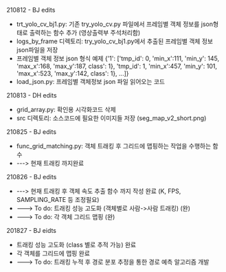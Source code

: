 210812 - BJ edits
- trt_yolo_cv_bj1.py: 기존 try_yolo_cv.py 파일에서 프레임별 객체 정보를 json형태로 출력하는 함수 추가 (영상출력부 주석처리함)
- logs_by_frame 디렉토리: try_yolo_cv_bj1.py에서 추출된 프레임별 객체 정보 json파일을 저장
- 프레임별 객체 정보 json 형식 예제 {'1': ['tmp_id': 0, 'min_x':111, 'min_y': 145, 'max_x':168, 'max_y':187, class': 1}, 'tmp_id': 1, 'min_x':457, 'min_y': 101, 'max_x':523, 'max_y':142, class': 1}, ...]}
- load_json.py: 프레임별 객체정보 json 파일 읽어오는 코드 

210813 - DH edits
- grid_array.py: 확인용 시각화코드 삭제
- src 디렉토리: 소스코드에 필요한 이미지들 저장 (seg_map_v2_short.png)

210825 - BJ edits
- func_grid_matching.py: 객체 트래킹 후 그리드에 맵핑하는 작업을 수행하는 함수
- ---> 현재 트래킹 까지완료 

210826 - BJ edits
- ---> 현재 트래킹 후 객체 속도 추출 함수 까지 작성 완료 (K, FPS, SAMPLING_RATE 등 조정필요)
- ---> To do: 트래킹 성능 고도화 (객체별로 사람->사람 트래킹) (완)
- ---> To do: 각 객체 그리드 맵핑 (완)

201827 - BJ eidts
- 트래킹 성능 고도화 (class 별로 추적 가능) 완료
- 각 객체를 그리드에 맵핑 완료
- ---> To do: 트래킹 누적 후 경로 분포 추정을 통한 경로 예측 알고리즘 개발
